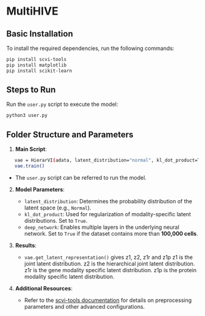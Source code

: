 # MultiHIVE

## Basic Installation

To install the required dependencies, run the following commands:

```bash
pip install scvi-tools
pip install matplotlib
pip install scikit-learn
```

## Steps to Run

Run the `user.py` script to execute the model:

```bash
python3 user.py
```

## Folder Structure and Parameters

1. **Main Script**:

```bash
   vae = HierarVI(adata, latent_distribution="normal", kl_dot_product=True, deep_network=True)
   vae.train()
````
   - The `user.py` script can be referred to run the model.

2. **Model Parameters**:

   - `latent_distribution`: Determines the probability distribution of the latent space (e.g., `Normal`).
   - `kl_dot_product`: Used for regularization of modality-specific latent distributions. Set to `True`.
   - `deep_network`: Enables multiple layers in the underlying neural network. Set to `True` if the dataset contains more than **100,000 cells**.

3. **Results**:

   - `vae.get_latent_representation()` gives z1, z2, z1r and z1p
      z1 is the joint latent distribution.
      z2 is the hierarchical joint latent distribution.
      z1r is the gene modality specific latent distribution.
      z1p is the protein modality specific latent distribution.

4. **Additional Resources**:

   - Refer to the [scvi-tools documentation](https://github.com/scverse/scvi-tools) for details on preprocessing parameters and other advanced configurations.

